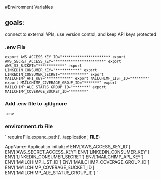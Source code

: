 #Environment Variables
## goals:
connect to external APIs, use version control, and keep API keys
protected

### .env File

`export AWS_ACCESS_KEY_ID="**********************
export AWS_SECRET_ACCESS_KEY="**********************"
export AWS_S3_BUCKET="************"
export LINKEDIN_CONSUMER_KEY="***********"
export LINKEDIN_CONSUMER_SECRET="***********"
export MAILCHIMP_API_KEY="***********"
export MAILCHIMP_LIST_ID="*******"
export MAILCHIMP_COVERAGE_GROUP_ID="*******"
export MAILCHIMP_ALE_STATUS_GROUP_ID="*******"
export MAILCHIMP_COVERAGE_BUCKET_ID="*******"`


### Add .env file to .gitignore

`.env`


### environment.rb File

`<!-- # Load the Rails application. -->
require File.expand_path('../application', __FILE__)

<!-- # Initialize the Rails application. -->
AppName::Application.initialize!
ENV['AWS_ACCESS_KEY_ID']
ENV['AWS_SECRET_ACCESS_KEY']
ENV['LINKEDIN_CONSUMER_KEY']
ENV['LINKEDIN_CONSUMER_SECRET']
ENV['MAILCHIMP_API_KEY']
ENV['MAILCHIMP_LIST_ID']
ENV['MAILCHIMP_COVERAGE_GROUP_ID']
ENV['MAILCHIMP_COVERAGE_BUCKET_ID']
ENV['MAILCHIMP_ALE_STATUS_GROUP_ID']
`
